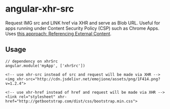 # angular-xhr-src

Request IMG src and LINK href via XHR and serve as Blob URL. Useful for apps running under Content Security Policy (CSP) such as Chrome Apps.  Uses [this approach: Referencing External Content](https://developer.chrome.com/apps/app_external#external).

## Usage

```
// dependency on xhrSrc
angular.module('myApp', ['xhrSrc'])
```

```
<!-- use xhr-src instead of src and request will be made via XHR -->
<img xhr-src="http://cdn.jsdelivr.net/emojione/assets/png/1F414.png?v=1.2.4">
```

```
<!-- use xhr-href instead of href and request will be made via XHR -->
<link rel="stylesheet" xhr-href="http://getbootstrap.com/dist/css/bootstrap.min.css">
```